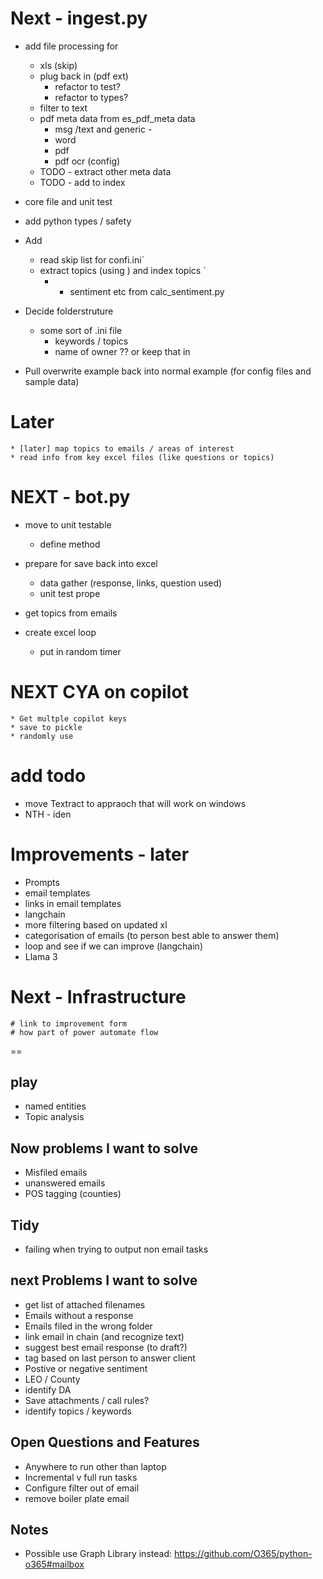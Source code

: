 

# Next - ingest.py

* add file processing for

	* xls (skip)
	* plug back in (pdf ext)
		* refactor to test?
		* refactor to types?
	* filter to text
	* pdf meta data from es_pdf_meta data
		* msg /text and generic - 
		* word
		* pdf
		* pdf ocr (config)
	* TODO - extract other meta data
	* TODO - add to index

* core file and unit test
* add python types / safety

* Add
	* read skip list for confi.ini´
	* extract topics (using ) and index topics `
		* * sentiment etc from calc_sentiment.py

* Decide folderstruture
	* some sort of .ini file
		* keywords / topics
		* name of owner ?? or keep that in 

* Pull overwrite example back into normal example (for config files and sample data)

# Later
	* [later] map topics to emails / areas of interest
	* read info from key excel files (like questions or topics)


# NEXT - bot.py

* move to unit testable 
	* define method

* prepare for save back into excel
	* data gather (response, links, question used)
	* unit test prope

* get topics from emails

* create excel loop
	* put in random timer

# NEXT CYA on copilot
	* Get multple copilot keys
	* save to pickle
	* randomly use


# add todo
* move Textract to appraoch that will work on windows
* NTH - iden

# Improvements - later
* Prompts
* email templates
* links in email templates
* langchain
* more filtering based on updated xl
* categorisation of emails (to person best able to answer them)
* loop and see if we can improve (langchain)
* Llama 3


# Next - Infrastructure
	# link to improvement form
	# how part of power automate flow
==


## play

* named entities
* Topic analysis

## Now problems I want to solve

* Misfiled emails
* unanswered emails
* POS tagging (counties)

## Tidy

* failing when trying to output non email tasks


## next Problems I want to solve
* get list of attached filenames
* Emails without a response
* Emails filed in the wrong folder
* link email in chain (and recognize text)
* suggest best email response (to draft?)
* tag based on last person to answer client
* Postive or negative sentiment
* LEO / County
* identify DA
* Save attachments / call rules?
* identify topics / keywords

## Open Questions and Features

* Anywhere to run other than laptop
* Incremental v full run tasks
* Configure filter out of email
* remove boiler plate email

## Notes

* Possible use Graph Library instead: https://github.com/O365/python-o365#mailbox




